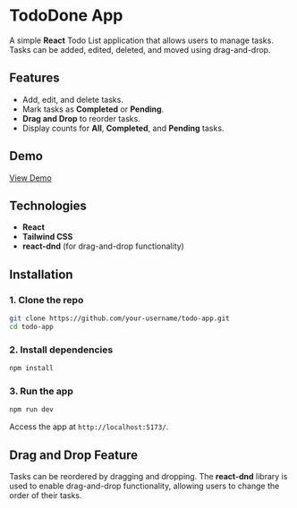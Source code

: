 
# TodoDone App

A simple **React** Todo List application that allows users to manage tasks. Tasks can be added, edited, deleted, and moved using drag-and-drop.

## Features

- Add, edit, and delete tasks.
- Mark tasks as **Completed** or **Pending**.
- **Drag and Drop** to reorder tasks.
- Display counts for **All**, **Completed**, and **Pending** tasks.

## Demo

[View Demo](#) 

## Technologies

- **React**
- **Tailwind CSS**
- **react-dnd** (for drag-and-drop functionality)

## Installation

### 1. Clone the repo

```bash
git clone https://github.com/your-username/todo-app.git
cd todo-app
```

### 2. Install dependencies

```bash
npm install
```

### 3. Run the app

```bash
npm run dev
```

Access the app at `http://localhost:5173/`.

## Drag and Drop Feature

Tasks can be reordered by dragging and dropping. The **react-dnd** library is used to enable drag-and-drop functionality, allowing users to change the order of their tasks.


